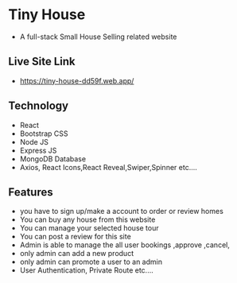 # Tiny House

- A full-stack Small House Selling related website

## Live Site Link

- https://tiny-house-dd59f.web.app/

## Technology

- React
- Bootstrap CSS
- Node JS
- Express JS
- MongoDB Database
- Axios, React Icons,React Reveal,Swiper,Spinner etc....

## Features

- you have to sign up/make a account to order or review homes
- You can buy any house from this website
- You can manage your selected house tour
- You can post a review for this site
- Admin is able to manage the all user bookings ,approve ,cancel,
- only admin can add a new product 
- only admin can promote a user to an admin
- User Authentication, Private Route etc....





